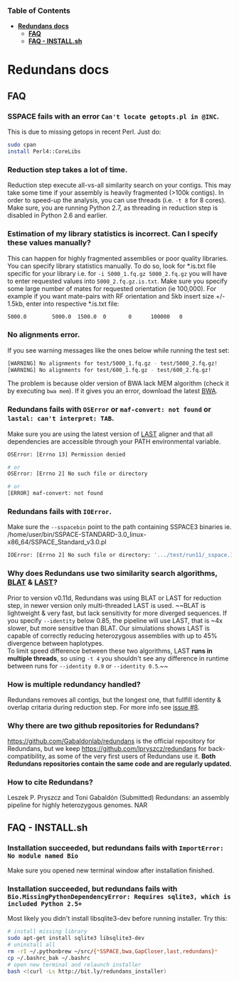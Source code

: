 ### Table of Contents
- **[Redundans docs](#redundans-docs)**  
  - **[FAQ](#faq)**
  - **[FAQ - INSTALL.sh](#faq---installsh)**
  
# Redundans docs

## FAQ
### SSPACE fails with an error `Can't locate getopts.pl in @INC`.  
This is due to missing getops in recent Perl. Just do:
```bash
sudo cpan
install Perl4::CoreLibs
```

### Reduction step takes a lot of time.   
Reduction step execute all-vs-all similarity search on your contigs. This may take some time if your assembly is heavily fragmented (>100k contigs).
In order to speed-up the analysis, you can use threads (i.e. `-t 8` for 8 cores). Make sure, you are running Python 2.7, as threading in reduction step is disabled in Python 2.6 and earlier.

### Estimation of my library statistics is incorrect. Can I specify these values manually?   
This can happen for highly fragmented assemblies or poor quality libraries. You can specify library statistics manually. To do so, look for *.is.txt file specific for your library i.e. for `-i 5000_1.fq.gz 5000_2.fq.gz` you will have to enter requested values into `5000_2.fq.gz.is.txt`. Make sure you specify some large number of mates for requested orientation (ie 100,000). For example if you want mate-pairs with RF orientation and 5kb insert size +/- 1.5kb, enter into respective *.is.txt file:
```bash
5000.0        5000.0  1500.0  0       0      100000   0
```

### No alignments error.  
If you see warning messages like the ones below while running the test set: 
```bash
[WARNING] No alignments for test/5000_1.fq.gz - test/5000_2.fq.gz!
[WARNING] No alignments for test/600_1.fq.gz - test/600_2.fq.gz!
```

The problem is because older version of BWA lack MEM algorithm (check it by executing `bwa mem`). If it gives you an error, download the latest [BWA](http://bio-bwa.sourceforge.net/).  

### Redundans fails with `OSError` or `maf-convert: not found` or `lastal: can't interpret: TAB`.  
Make sure you are using the latest version of [LAST](http://last.cbrc.jp/) aligner and that all dependencies are accessible through your PATH environmental variable. 

```bash
OSError: [Errno 13] Permission denied

# or
OSError: [Errno 2] No such file or directory

# or
[ERROR] maf-convert: not found
```

### Redundans fails with `IOError`.  
Make sure the `--sspacebin` point to the path containing SSPACE3 binaries ie. /home/user/bin/SSPACE-STANDARD-3.0_linux-x86_64/SSPACE_Standard_v3.0.pl

```bash
IOError: [Errno 2] No such file or directory: '.../test/run11/_sspace.1.1.fa'
```

### Why does Redundans use two similarity search algorithms, [BLAT](https://genome.ucsc.edu/FAQ/FAQblat.html#blat3) & [LAST](http://last.cbrc.jp/)?   
Prior to version v0.11d, Redundans was using BLAT or LAST for reduction step, in newer version only multi-threaded LAST is used. 
~~BLAT is lightweight & very fast, but lack sensitivity for more diverged sequences. If you specify `--identity` below 0.85, the pipeline will use LAST, that is ~4x slower, but more sensitive than BLAT.
Our simulations shows LAST is capable of correctly reducing heterozygous assemblies with up to 45% divergence between haplotypes.   
To limit speed difference between these two algorithms, LAST **runs in multiple threads**, so using `-t 4` you shouldn't see any difference in runtime between runs for `--identity 0.9` or `--identity 0.5`.~~

### How is multiple redundancy handled? 
Redundans removes all contigs, but the longest one, that fullfill identity & overlap critaria during reduction step. For more info see [issue #8](https://github.com/lpryszcz/redundans/issues/8).

### Why there are two github repositories for Redundans?
https://github.com/Gabaldonlab/redundans is the official repository for Redundans, but we keep https://github.com/lpryszcz/redundans for back-compatibility, as some of the very first users of Redundans use it.
**Both Redundans repositories contain the same code and are regularly updated.**

### How to cite Redundans?
Leszek P. Pryszcz and Toni Gabaldón (Submitted) Redundans: an assembly pipeline for highly heterozygous genomes. NAR

## FAQ - INSTALL.sh
### Installation succeeded, but redundans fails with `ImportError: No module named Bio`
Make sure you opened new terminal window after installation finished. 

### Installation succeeded, but redundans fails with `Bio.MissingPythonDependencyError: Requires sqlite3, which is included Python 2.5+`
Most likely you didn't install libsqlite3-dev before running installer. Try this:
```bash
# install missing library
sudo apt-get install sqlite3 libsqlite3-dev
# uninstall all
rm -rI ~/.pythonbrew ~/src/{*SSPACE,bwa,GapCloser,last,redundans}*
cp ~/.bashrc_bak ~/.bashrc
# open new terminal and relaunch installer
bash <(curl -Ls http://bit.ly/redundans_installer)
```

